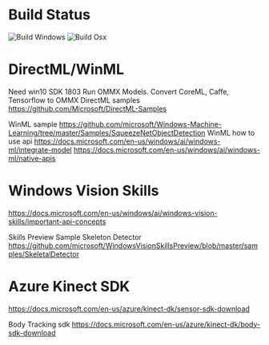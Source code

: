 Build Status
==========================
![Build Windows](https://github.com/SoylentGraham/PopMl/workflows/Build%20Windows/badge.svg)
![Build Osx](https://github.com/SoylentGraham/PopMl/workflows/Build%20Osx/badge.svg)

DirectML/WinML
=================
Need win10 SDK 1803
Run OMMX Models.
Convert CoreML, Caffe, Tensorflow to OMMX
DirectML samples https://github.com/Microsoft/DirectML-Samples

WinML sample https://github.com/microsoft/Windows-Machine-Learning/tree/master/Samples/SqueezeNetObjectDetection
WinML how to use api https://docs.microsoft.com/en-us/windows/ai/windows-ml/integrate-model
https://docs.microsoft.com/en-us/windows/ai/windows-ml/native-apis

Windows Vision Skills
====================
https://docs.microsoft.com/en-us/windows/ai/windows-vision-skills/important-api-concepts

Skills Preview Sample Skeleton Detector
https://github.com/microsoft/WindowsVisionSkillsPreview/blob/master/samples/SkeletalDetector


Azure Kinect SDK
=================
https://docs.microsoft.com/en-us/azure/kinect-dk/sensor-sdk-download

Body Tracking sdk https://docs.microsoft.com/en-us/azure/kinect-dk/body-sdk-download
